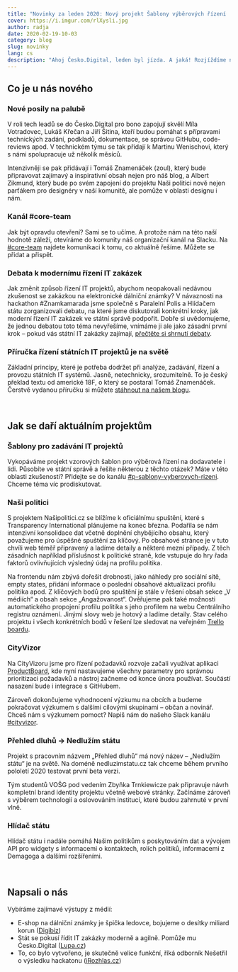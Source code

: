 ```yaml
---
title: "Novinky za leden 2020: Nový projekt Šablony výběrových řízení | Debata k modernímu řízení IT zakázek | Posily v týmu"
cover: https://i.imgur.com/rlXysli.jpg
author: radja
date: 2020-02-19-10-03
category: blog
slug: novinky
lang: cs
description: "Ahoj Česko.Digital, leden byl jízda. A jaká! Rozjíždíme nový projekt „Šablony výběrových řízení“, stávající projekty se posouvají vpřed, rozrůstá se nám tým. A v návaznosti na dění okolo zakázky na elektronické známky bylo opravdu živo – společně s Paralelní Polis a Hlídačem státu jsme zorganizovali debatu k modernímu řízení IT zakázek ve státní správě a na místě představili Příručku řízení státních IT projektů, překlad textu americké 18F. Užijte si čtení. Tým Česko.Digital"
---
```


## Co je u nás nového

### Nové posily na palubě

V roli tech leadů se do Česko.Digital pro bono zapojují skvělí Míla Votradovec, Lukáš Křečan a Jiří Šitina, kteří budou pomáhat s přípravami technických zadání, podkladů, dokumentace, se správou GitHubu, code-reviews apod. V technickém týmu se tak přidají k Martinu Wenischovi, který s námi spolupracuje už několik měsíců.

Intenzivněji se pak přidávají i Tomáš Znamenáček (zoul), který bude připravovat zajímavý a inspirativní obsah nejen pro náš blog, a Albert Zikmund, který bude po svém zapojení do projektu Naši politici nově nejen parťákem pro designéry v naší komunitě, ale pomůže v oblasti designu i nám.

### Kanál #core-team

Jak být opravdu otevření? Sami se to učíme. A protože nám na této naší hodnotě záleží, otevíráme do komunity náš organizační kanál na Slacku. Na [#core-team](https://cesko-digital.slack.com/app_redirect?channel=core-team) najdete komunikaci k tomu, co aktuálně řešíme. Můžete se přidat a přispět.

### Debata k modernímu řízení IT zakázek

Jak změnit způsob řízení IT projektů, abychom neopakovali nedávnou zkušenost se zakázkou na elektronické dálniční známky? V návaznosti na hackathon #Znamkamarada jsme společně s Paralelní Polis a Hlídačem státu zorganizovali debatu, na které jsme diskutovali konkrétní kroky, jak moderní řízení IT zakázek ve státní správě podpořit. Dobře si uvědomujeme, že jednou debatou toto téma nevyřešíme, vnímáme ji ale jako zásadní první krok – pokud vás státní IT zakázky zajímají, [přečtěte si shrnutí debaty](https://blog.cesko.digital/2020/02/debata).

### Příručka řízení státních IT projektů je na světě

Základní principy, které je potřeba dodržet při analýze, zadávání, řízení a provozu státních IT systémů. Jasně, netechnicky, srozumitelně. To je český překlad textu od americké 18F, o který se postaral Tomáš Znamenáček. Čerstvě vydanou příručku si můžete [stáhnout na našem blogu](https://blog.cesko.digital/2020/01/prirucka).

<br>

## Jak se daří aktuálním projektům

### Šablony pro zadávání IT projektů

Vykopáváme projekt vzorových šablon pro výběrová řízení na dodavatele i lidi. Působíte ve státní správě a řešíte některou z těchto otázek? Máte v této oblasti zkušenosti? Přidejte se do kanálu [#p-sablony-vyberovych-rizeni](https://cesko-digital.slack.com/app_redirect?channel=p-sablony-vyberovych-rizeni). Chceme téma víc prodiskutovat.

### Naši politici

S projektem Našipolitici.cz se blížíme k oficiálnímu spuštění, které s Transparency International plánujeme na konec března. Podařila se nám intenzivní konsolidace dat včetně doplnění chybějícího obsahu, který považujeme pro úspěšné spuštění za klíčový. Po obsahové stránce je v tuto chvíli web téměř připravený a ladíme detaily a některé mezní případy. Z těch zásadních například příslušnost k politické straně, kde vstupuje do hry řada faktorů ovlivňujících výsledný údaj na profilu politika.

Na frontendu nám zbývá dořešit drobnosti, jako náhledy pro sociální sítě, empty states, přidání informace o poslední obsahové aktualizaci profilu politika apod. Z klíčových bodů pro spuštění je stále v řešení obsah sekce „V médiích“ a obsah sekce „Angažovanost“. Ověřujeme pak také možnosti automatického propojení profilu politika s jeho profilem na webu Centrálního registru oznámení. Jinými slovy web je hotový a ladíme detaily. Stav celého projektu i všech konkrétních bodů v řešení lze sledovat na veřejném [Trello boardu](https://trello.com/b/gJA4Y6Ml/naši-politici).

### CityVizor

Na CityVizoru jsme pro řízení požadavků rozvoje začali využívat aplikaci [ProductBoard](https://www.productboard.com), kde nyní nastavujeme všechny parametry pro správnou prioritizaci požadavků a nástroj začneme od konce února používat. Součástí nasazení bude i integrace s GitHubem.

Zároveň dokončujeme vyhodnocení výzkumu na obcích a budeme pokračovat výzkumem s dalšími cílovými skupinami – občan a novinář. Chceš nám s výzkumem pomoct? Napiš nám do našeho Slack kanálu [#cityvizor](https://cesko-digital.slack.com/app_redirect?channel=p-cityvizor).

### Přehled dluhů → Nedlužím státu

Projekt s pracovním názvem „Přehled dluhů“ má nový název – „Nedlužím státu“ je na světě. Na doméně nedluzimstatu.cz tak chceme během prvního pololetí 2020 testovat první beta verzi.

Tým studentů VOŠG pod vedením Zbyňka Trnkiewicze pak připravuje návrh kompletní brand identity projektu včetně webové stránky. Začínáme zároveň s výběrem technologií a oslovováním institucí, které budou zahrnuté v první vlně.

### Hlídač státu

Hlídač státu i nadále pomáhá Našim politikům s poskytováním dat a vývojem API pro widgety s informacemi o kontaktech, rolích politiků, informacemi z Demagoga a dalšími rozšířeními.

<br>

## Napsali o nás

Vybíráme zajímavé výstupy z médií:

* E-shop na dálniční známky je špička ledovce, bojujeme o desítky miliard korun ([Digibiz]((https://digibiz.cz/jakub-nesetril-cesko-digital-e-shop-na-dalnicni-znamky-je-spicka-ledovce-bojujeme-o-desitky-miliard-korun/)))
* Stát se pokusí řídit IT zakázky moderně a agilně. Pomůže mu Česko.Digital ([Lupa.cz]((https://www.lupa.cz/aktuality/stat-se-pokusi-ridit-it-zakazky-moderne-a-agilne-pomuze-mu-cesko-digital/)))
* To, co bylo vytvořeno, je skutečně velice funkční, říká odborník Nešetřil o výsledku hackatonu ([iRozhlas.cz](https://www.irozhlas.cz/zpravy-domov/e-shop-hackathon-dalnicni-znamky-it-system-havlicek-babis-ano-programatori-jakub_2001270957_onz))
